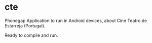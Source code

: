 cte
===

Phonegap Application to run in Android devices, about Cine Teatro de Estarreja (Portugal).

Ready to compile and run.
